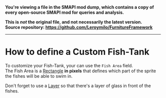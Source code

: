 **You're viewing a file in the SMAPI mod dump, which contains a copy of every open-source SMAPI mod
for queries and analysis.**

**This is _not_ the original file, and not necessarily the latest version.**  
**Source repository: https://github.com/Leroymilo/FurnitureFramework**

----

# How to define a Custom Fish-Tank

To customize your Fish-Tank, your can use the `Fish Area` field.  
The Fish Area is a [Rectangle](https://github.com/Leroymilo/FurnitureFramework/blob/main/doc/Structures/Rectangle.md) **in pixels** that defines which part of the sprite the fishes will be able to swim in.

Don't forget to use a [Layer](https://github.com/Leroymilo/FurnitureFramework/blob/main/doc/Furniture.md#layers) so that there's a layer of glass in front of the fishes.
